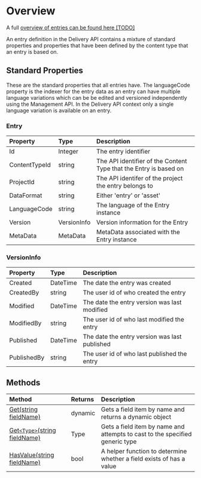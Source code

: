 # Overview

A full [overview of entries can be found here [TODO]]()

An entry definition in the Delivery API contains a mixture of standard properties and properties that have been defined by the content type that an entry is based on. 

## Standard Properties

These are the standard properties that all entries have. The languageCode property is the indexer for the entry data as an entry can have multiple language variations which can be be edited and versioned independently using the Management API. In the Delivery API context only a single language variation is available on an entry. 

### Entry

| Property | Type | Description |
| :------- | :--- | :---------- |
| Id | Integer | The entry identifier |
| ContentTypeId | string  | The API identifier of the Content Type that the Entry is based on |
| ProjectId | string | The API identifer of the project the entry belongs to |
| DataFormat | string | Either 'entry' or 'asset' |
| LanguageCode | string | The language of the Entry instance |
| Version | VersionInfo | Version information for the Entry | 
| MetaData | MetaData | MetaData associated with the Entry instance | 

### VersionInfo

| Property | Type | Description |
| :------- | :--- | :---------- |
| Created | DateTime | The date the entry was created |
| CreatedBy | string | The user id of who created the entry |
| Modified | DateTime | The date the entry version was last modified |
| ModifiedBy | string | The user id of who last modified the entry |
| Published | DateTime | The date the entry version was last published |
| PublishedBy | string | The user id of who last published the entry |

## Methods

| Method | Returns | Description |
| :----- | :------ | :-----------|
| [Get(string fieldName)](./entry-methods-cs.html#get) | dynamic | Gets a field item by name and returns a dynamic object |
| [Get`<Type>`(string fieldName)](./entry-methods-cs.html#gett) | Type | Gets a field item by name and attempts to cast to the specified generic type |
| [HasValue(string fieldName)](./entry-methods-cs.html#hasvalue) | bool | A helper function to determine whether a field exists of has a value |